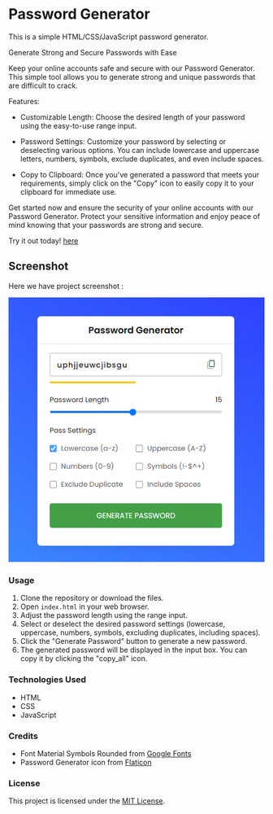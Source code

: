 # Password Generator

This is a simple HTML/CSS/JavaScript password generator.

Generate Strong and Secure Passwords with Ease

Keep your online accounts safe and secure with our Password Generator. This simple tool allows you to generate strong and unique passwords that are difficult to crack.

Features:

- Customizable Length: Choose the desired length of your password using the easy-to-use range input.

- Password Settings: Customize your password by selecting or deselecting various options. You can include lowercase and uppercase letters, numbers, symbols, exclude duplicates, and even include spaces.

- Copy to Clipboard: Once you've generated a password that meets your requirements, simply click on the "Copy" icon to easily copy it to your clipboard for immediate use.

Get started now and ensure the security of your online accounts with our Password Generator. Protect your sensitive information and enjoy peace of mind knowing that your passwords are strong and secure.

Try it out today! [here](https://halip26.github.io/password-generator-web/)

## Screenshot

Here we have project screenshot :

![Screenshot](Screenshot.png)

### Usage

1. Clone the repository or download the files.
2. Open `index.html` in your web browser.
3. Adjust the password length using the range input.
4. Select or deselect the desired password settings (lowercase, uppercase, numbers, symbols, excluding duplicates, including spaces).
5. Click the "Generate Password" button to generate a new password.
6. The generated password will be displayed in the input box. You can copy it by clicking the "copy_all" icon.

### Technologies Used

- HTML
- CSS
- JavaScript

### Credits

- Font Material Symbols Rounded from [Google Fonts](https://fonts.googleapis.com/css2?family=Material+Symbols+Rounded)
- Password Generator icon from [Flaticon](https://www.flaticon.com/)

### License

This project is licensed under the [MIT License](LICENSE).
